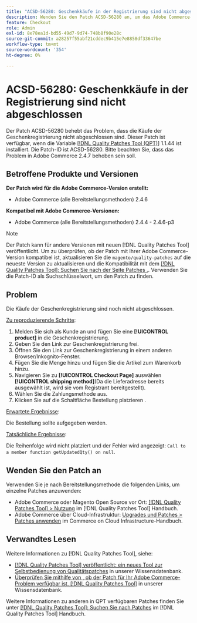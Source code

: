 ```yaml
---
title: "ACSD-56280: Geschenkkäufe in der Registrierung sind nicht abgeschlossen."
description: Wenden Sie den Patch ACSD-56280 an, um das Adobe Commerce-Problem zu beheben, bei dem die Käufe der Geschenkregistrierung nicht abgeschlossen sind.
feature: Checkout
role: Admin
exl-id: 8e78ea1d-bd55-49d7-9d74-748b8f90e28c
source-git-commit: a28257f55abf21cddec9b415e7e8858df33647be
workflow-type: tm+mt
source-wordcount: '354'
ht-degree: 0%

---
```


# ACSD-56280: Geschenkkäufe in der Registrierung sind nicht abgeschlossen

Der Patch ACSD-56280 behebt das Problem, dass die Käufe der Geschenkregistrierung nicht abgeschlossen sind. Dieser Patch ist verfügbar, wenn die Variable [[!DNL Quality Patches Tool (QPT)]](/help/announcements/adobe-commerce-announcements/magento-quality-patches-released-new-tool-to-self-serve-quality-patches.md) 1.1.44 ist installiert. Die Patch-ID ist ACSD-56280. Bitte beachten Sie, dass das Problem in Adobe Commerce 2.4.7 behoben sein soll.

## Betroffene Produkte und Versionen

**Der Patch wird für die Adobe Commerce-Version erstellt:**

* Adobe Commerce (alle Bereitstellungsmethoden) 2.4.6

**Kompatibel mit Adobe Commerce-Versionen:**

* Adobe Commerce (alle Bereitstellungsmethoden) 2.4.4 - 2.4.6-p3

>[!NOTE]
>
>Der Patch kann für andere Versionen mit neuen [!DNL Quality Patches Tool] veröffentlicht. Um zu überprüfen, ob der Patch mit Ihrer Adobe Commerce-Version kompatibel ist, aktualisieren Sie die `magento/quality-patches` auf die neueste Version zu aktualisieren und die Kompatibilität mit dem [[!DNL Quality Patches Tool]: Suchen Sie nach der Seite Patches .](https://experienceleague.adobe.com/tools/commerce-quality-patches/index.html). Verwenden Sie die Patch-ID als Suchschlüsselwort, um den Patch zu finden.

## Problem

Die Käufe der Geschenkregistrierung sind noch nicht abgeschlossen.

<u>Zu reproduzierende Schritte</u>:

1. Melden Sie sich als Kunde an und fügen Sie eine **[!UICONTROL product]** in die Geschenkregistrierung.
1. Geben Sie den Link zur Geschenkregistrierung frei.
1. Öffnen Sie den Link zur Geschenkregistrierung in einem anderen Browser/Inkognito-Fenster.
1. Fügen Sie die Menge hinzu und fügen Sie die Artikel zum Warenkorb hinzu.
1. Navigieren Sie zu **[!UICONTROL Checkout Page]** auswählen **[!UICONTROL shipping method]**(Da die Lieferadresse bereits ausgewählt ist, wird sie vom Registrant bereitgestellt).
1. Wählen Sie die Zahlungsmethode aus.
1. Klicken Sie auf die Schaltfläche Bestellung platzieren .

<u>Erwartete Ergebnisse</u>:

Die Bestellung sollte aufgegeben werden.

<u>Tatsächliche Ergebnisse</u>:

Die Reihenfolge wird nicht platziert und der Fehler wird angezeigt: `Call to a member function getUpdatedQty() on null`.

## Wenden Sie den Patch an

Verwenden Sie je nach Bereitstellungsmethode die folgenden Links, um einzelne Patches anzuwenden:

* Adobe Commerce oder Magento Open Source vor Ort: [[!DNL Quality Patches Tool] > Nutzung](https://experienceleague.adobe.com/docs/commerce-operations/tools/quality-patches-tool/usage.html) im [!DNL Quality Patches Tool] Handbuch.
* Adobe Commerce über Cloud-Infrastruktur: [Upgrades und Patches > Patches anwenden](https://experienceleague.adobe.com/docs/commerce-cloud-service/user-guide/develop/upgrade/apply-patches.html) im Commerce on Cloud Infrastructure-Handbuch.

## Verwandtes Lesen

Weitere Informationen zu [!DNL Quality Patches Tool], siehe:

* [[!DNL Quality Patches Tool] veröffentlicht: ein neues Tool zur Selbstbedienung von Qualitätspatches](/help/announcements/adobe-commerce-announcements/magento-quality-patches-released-new-tool-to-self-serve-quality-patches.md) in unserer Wissensdatenbank.
* [Überprüfen Sie mithilfe von , ob der Patch für Ihr Adobe Commerce-Problem verfügbar ist. [!DNL Quality Patches Tool]](/help/support-tools/patches-available-in-qpt-tool/check-patch-for-magento-issue-with-magento-quality-patches.md) in unserer Wissensdatenbank.

Weitere Informationen zu anderen in QPT verfügbaren Patches finden Sie unter [[!DNL Quality Patches Tool]: Suchen Sie nach Patches](https://experienceleague.adobe.com/tools/commerce-quality-patches/index.html) im [!DNL Quality Patches Tool] Handbuch.
